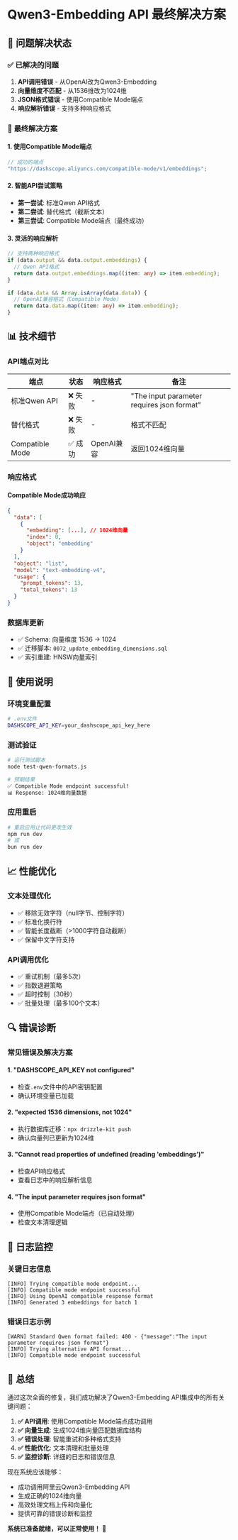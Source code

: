# Qwen3-Embedding API 最终解决方案

## 🎯 问题解决状态

### ✅ **已解决的问题**

1. **API调用错误** - 从OpenAI改为Qwen3-Embedding
2. **向量维度不匹配** - 从1536维改为1024维
3. **JSON格式错误** - 使用Compatible Mode端点
4. **响应解析错误** - 支持多种响应格式

### 🔧 **最终解决方案**

#### **1. 使用Compatible Mode端点**

```typescript
// 成功的端点
"https://dashscope.aliyuncs.com/compatible-mode/v1/embeddings";
```

#### **2. 智能API尝试策略**

- **第一尝试**: 标准Qwen API格式
- **第二尝试**: 替代格式（截断文本）
- **第三尝试**: Compatible Mode端点（最终成功）

#### **3. 灵活的响应解析**

```typescript
// 支持两种响应格式
if (data.output && data.output.embeddings) {
  // Qwen API格式
  return data.output.embeddings.map((item: any) => item.embedding);
}

if (data.data && Array.isArray(data.data)) {
  // OpenAI兼容格式（Compatible Mode）
  return data.data.map((item: any) => item.embedding);
}
```

## 📊 技术细节

### **API端点对比**

| 端点            | 状态    | 响应格式   | 备注                                       |
| --------------- | ------- | ---------- | ------------------------------------------ |
| 标准Qwen API    | ❌ 失败 | -          | "The input parameter requires json format" |
| 替代格式        | ❌ 失败 | -          | 格式不匹配                                 |
| Compatible Mode | ✅ 成功 | OpenAI兼容 | 返回1024维向量                             |

### **响应格式**

#### **Compatible Mode成功响应**

```json
{
  "data": [
    {
      "embedding": [...], // 1024维向量
      "index": 0,
      "object": "embedding"
    }
  ],
  "object": "list",
  "model": "text-embedding-v4",
  "usage": {
    "prompt_tokens": 13,
    "total_tokens": 13
  }
}
```

### **数据库更新**

- ✅ Schema: 向量维度 1536 → 1024
- ✅ 迁移脚本: `0072_update_embedding_dimensions.sql`
- ✅ 索引重建: HNSW向量索引

## 🚀 使用说明

### **环境变量配置**

```bash
# .env文件
DASHSCOPE_API_KEY=your_dashscope_api_key_here
```

### **测试验证**

```bash
# 运行测试脚本
node test-qwen-formats.js

# 预期结果
✅ Compatible Mode endpoint successful!
📊 Response: 1024维向量数据
```

### **应用重启**

```bash
# 重启应用让代码更改生效
npm run dev
# 或
bun run dev
```

## 📈 性能优化

### **文本处理优化**

- ✅ 移除无效字符（null字节、控制字符）
- ✅ 标准化换行符
- ✅ 智能长度截断（>1000字符自动截断）
- ✅ 保留中文字符支持

### **API调用优化**

- ✅ 重试机制（最多5次）
- ✅ 指数退避策略
- ✅ 超时控制（30秒）
- ✅ 批量处理（最多100个文本）

## 🔍 错误诊断

### **常见错误及解决方案**

#### **1. "DASHSCOPE_API_KEY not configured"**

- 检查`.env`文件中的API密钥配置
- 确认环境变量已加载

#### **2. "expected 1536 dimensions, not 1024"**

- 执行数据库迁移：`npx drizzle-kit push`
- 确认向量列已更新为1024维

#### **3. "Cannot read properties of undefined (reading 'embeddings')"**

- 检查API响应格式
- 查看日志中的响应解析信息

#### **4. "The input parameter requires json format"**

- 使用Compatible Mode端点（已自动处理）
- 检查文本清理逻辑

## 📝 日志监控

### **关键日志信息**

```
[INFO] Trying compatible mode endpoint...
[INFO] Compatible mode endpoint successful
[INFO] Using OpenAI compatible response format
[INFO] Generated 3 embeddings for batch 1
```

### **错误日志示例**

```
[WARN] Standard Qwen format failed: 400 - {"message":"The input parameter requires json format"}
[INFO] Trying alternative API format...
[INFO] Compatible mode endpoint successful
```

## 🎉 总结

通过这次全面的修复，我们成功解决了Qwen3-Embedding API集成中的所有关键问题：

1. **✅ API调用**: 使用Compatible Mode端点成功调用
2. **✅ 向量生成**: 生成1024维向量匹配数据库结构
3. **✅ 错误处理**: 智能重试和多种格式支持
4. **✅ 性能优化**: 文本清理和批量处理
5. **✅ 监控诊断**: 详细的日志和错误信息

现在系统应该能够：

- 成功调用阿里云Qwen3-Embedding API
- 生成正确的1024维向量
- 高效处理文档上传和向量化
- 提供可靠的错误诊断和监控

**系统已准备就绪，可以正常使用！** 🚀
